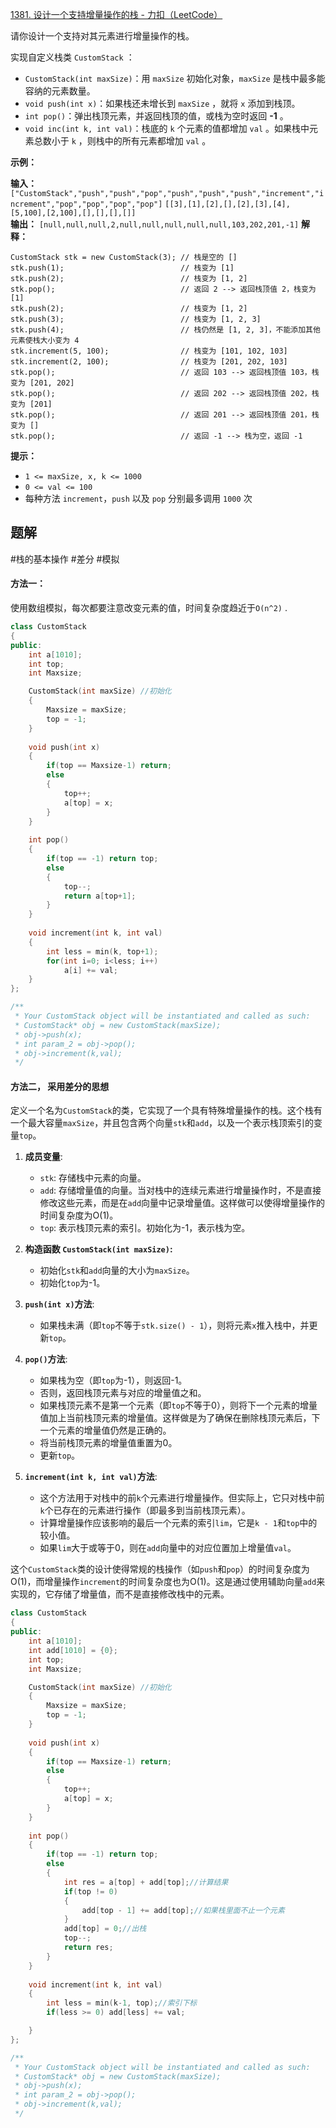 
[1381. 设计一个支持增量操作的栈 - 力扣（LeetCode）](https://leetcode.cn/problems/design-a-stack-with-increment-operation/description/)

请你设计一个支持对其元素进行增量操作的栈。

实现自定义栈类 `CustomStack` ：

- `CustomStack(int maxSize)`：用 `maxSize` 初始化对象，`maxSize` 是栈中最多能容纳的元素数量。
- `void push(int x)`：如果栈还未增长到 `maxSize` ，就将 `x` 添加到栈顶。
- `int pop()`：弹出栈顶元素，并返回栈顶的值，或栈为空时返回 **-1** 。
- `void inc(int k, int val)`：栈底的 `k` 个元素的值都增加 `val` 。如果栈中元素总数小于 `k` ，则栈中的所有元素都增加 `val` 。

**示例：**

**输入：**
`["CustomStack","push","push","pop","push","push","push","increment","increment","pop","pop","pop","pop"]` 
`[[3],[1],[2],[],[2],[3],[4],[5,100],[2,100],[],[],[],[]]`  
**输出：**
`[null,null,null,2,null,null,null,null,null,103,202,201,-1]` 
**解释：**
```
CustomStack stk = new CustomStack(3); // 栈是空的 []
stk.push(1);                          // 栈变为 [1]
stk.push(2);                          // 栈变为 [1, 2]
stk.pop();                            // 返回 2 --> 返回栈顶值 2，栈变为 [1]
stk.push(2);                          // 栈变为 [1, 2]
stk.push(3);                          // 栈变为 [1, 2, 3]
stk.push(4);                          // 栈仍然是 [1, 2, 3]，不能添加其他元素使栈大小变为 4
stk.increment(5, 100);                // 栈变为 [101, 102, 103]
stk.increment(2, 100);                // 栈变为 [201, 202, 103]
stk.pop();                            // 返回 103 --> 返回栈顶值 103，栈变为 [201, 202]
stk.pop();                            // 返回 202 --> 返回栈顶值 202，栈变为 [201]
stk.pop();                            // 返回 201 --> 返回栈顶值 201，栈变为 []
stk.pop();                            // 返回 -1 --> 栈为空，返回 -1
```

**提示：**

- `1 <= maxSize, x, k <= 1000`
- `0 <= val <= 100`
- 每种方法 `increment`，`push` 以及 `pop` 分别最多调用 `1000` 次

## 题解

#栈的基本操作 #差分 #模拟 

#### 方法一：

使用数组模拟，每次都要注意改变元素的值，时间复杂度趋近于`O(n^2)` .
```cpp
class CustomStack 
{
public:
    int a[1010];
    int top;
    int Maxsize;

    CustomStack(int maxSize) //初始化
    {
        Maxsize = maxSize;
        top = -1;
    }
    
    void push(int x) 
    {
        if(top == Maxsize-1) return;
        else
        {
            top++;
            a[top] = x;
        }
    }
    
    int pop() 
    {
        if(top == -1) return top;
        else
        {
            top--;
            return a[top+1];
        }
    }
    
    void increment(int k, int val) 
    {
        int less = min(k, top+1);
        for(int i=0; i<less; i++)
            a[i] += val;
    }
};

/**
 * Your CustomStack object will be instantiated and called as such:
 * CustomStack* obj = new CustomStack(maxSize);
 * obj->push(x);
 * int param_2 = obj->pop();
 * obj->increment(k,val);
 */
```

#### 方法二， 采用差分的思想

定义一个名为`CustomStack`的类，它实现了一个具有特殊增量操作的栈。这个栈有一个最大容量`maxSize`，并且包含两个向量`stk`和`add`，以及一个表示栈顶索引的变量`top`。

1. **成员变量**:
    
    - `stk`: 存储栈中元素的向量。
    - `add`: 存储增量值的向量。当对栈中的连续元素进行增量操作时，不是直接修改这些元素，而是在`add`向量中记录增量值。这样做可以使得增量操作的时间复杂度为O(1)。
    - `top`: 表示栈顶元素的索引。初始化为-1，表示栈为空。
2. **构造函数 `CustomStack(int maxSize)`:**
    
    - 初始化`stk`和`add`向量的大小为`maxSize`。
    - 初始化`top`为-1。
3. **`push(int x)`方法**:
    
    - 如果栈未满（即`top`不等于`stk.size() - 1`），则将元素`x`推入栈中，并更新`top`。
4. **`pop()`方法**:
    
    - 如果栈为空（即`top`为-1），则返回-1。
    - 否则，返回栈顶元素与对应的增量值之和。
    - 如果栈顶元素不是第一个元素（即`top`不等于0），则将下一个元素的增量值加上当前栈顶元素的增量值。这样做是为了确保在删除栈顶元素后，下一个元素的增量值仍然是正确的。
    - 将当前栈顶元素的增量值重置为0。
    - 更新`top`。
5. **`increment(int k, int val)`方法**:
    
    - 这个方法用于对栈中的前`k`个元素进行增量操作。但实际上，它只对栈中前`k`个已存在的元素进行操作（即最多到当前栈顶元素）。
    - 计算增量操作应该影响的最后一个元素的索引`lim`，它是`k - 1`和`top`中的较小值。
    - 如果`lim`大于或等于0，则在`add`向量中的对应位置加上增量值`val`。

这个`CustomStack`类的设计使得常规的栈操作（如`push`和`pop`）的时间复杂度为O(1)，而增量操作`increment`的时间复杂度也为O(1)。这是通过使用辅助向量`add`来实现的，它存储了增量值，而不是直接修改栈中的元素。

```cpp
class CustomStack 
{
public:
    int a[1010];
    int add[1010] = {0};
    int top;
    int Maxsize;

    CustomStack(int maxSize) //初始化
    {
        Maxsize = maxSize;
        top = -1;
    }
    
    void push(int x) 
    {
        if(top == Maxsize-1) return;
        else
        {
            top++;
            a[top] = x;
        }
    }
    
    int pop() 
    {
        if(top == -1) return top;
        else
        {
            int res = a[top] + add[top];//计算结果
            if(top != 0)
            {
                add[top - 1] += add[top];//如果栈里面不止一个元素
            }
            add[top] = 0;//出栈
            top--;
            return res;
        }
    }
    
    void increment(int k, int val) 
    {
        int less = min(k-1, top);//索引下标
        if(less >= 0) add[less] += val;

    }
};

/**
 * Your CustomStack object will be instantiated and called as such:
 * CustomStack* obj = new CustomStack(maxSize);
 * obj->push(x);
 * int param_2 = obj->pop();
 * obj->increment(k,val);
 */
```